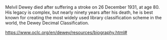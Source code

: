 Melvil Dewey died after suffering a stroke on 26 December 1931, at age 80. His legacy is complex, but nearly ninety years after his death, he is best known for creating the most widely used library classification scheme in the world, the Dewey Decimal Classification.

https://www.oclc.org/en/dewey/resources/biography.html#